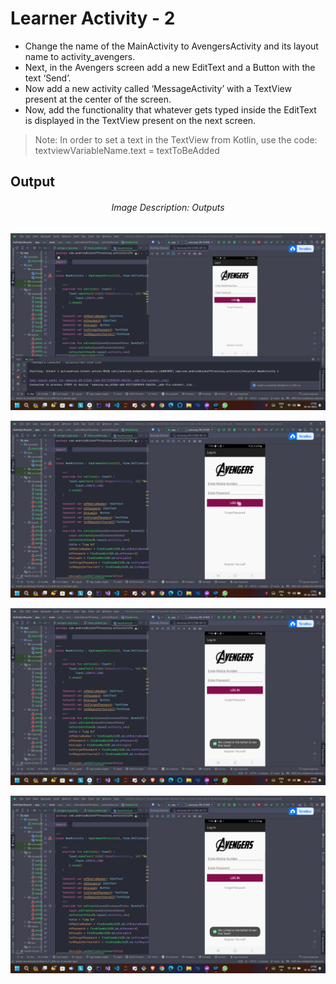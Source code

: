 # Learner Activity - 2

- Change the name of the MainActivity to AvengersActivity and its layout name to activity_avengers.
- Next, in the Avengers screen add a new EditText and a Button with the text ‘Send’. 
- Now add a new activity called ‘MessageActivity’ with a TextView present at the center of the screen. 
- Now, add the functionality that whatever gets typed inside the EditText is displayed in the TextView present on the next screen.

> Note: In order to set a text in the TextView from Kotlin, use the code:
     textviewVariableName.text = textToBeAdded


## Output

<h6 align = "center">  Image Description: Outputs </h6>


  <p align="center">
  <img src="https://github.com/Amit-Ashok-Swain/Android-Kick-Off/blob/main/images/Adding-Clicks-to-Views-in-the-Layout-file/Outputs/01.png" alt="Image Description" />
       </p>

  <p align="center">
  <img src="https://github.com/Amit-Ashok-Swain/Android-Kick-Off/blob/main/images/Adding-Clicks-to-Views-in-the-Layout-file/Outputs/02.png" alt="Image Description" />
       </p>

  <p align="center">
  <img src="https://github.com/Amit-Ashok-Swain/Android-Kick-Off/blob/main/images/Adding-Clicks-to-Views-in-the-Layout-file/Outputs/03.png" alt="Image Description" />
       </p>

  <p align="center">
  <img src="https://github.com/Amit-Ashok-Swain/Android-Kick-Off/blob/main/images/Adding-Clicks-to-Views-in-the-Layout-file/Outputs/03.png" alt="Image Description" />
       </p>


